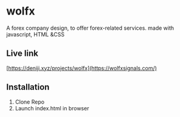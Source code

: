 # wolfx
A forex company design, to offer forex-related services. made with javascript, HTML &amp;CSS

## Live link
[https://deniji.xyz/projects/wolfx](https://wolfxsignals.com/)




## Installation 
1. Clone Repo
2. Launch index.html in browser


